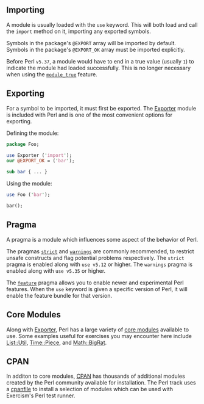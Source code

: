 ## Importing

A module is usually loaded with the `use` keyword.
This will both load and call the `import` method on it, importing any exported symbols.

Symbols in the package's `@EXPORT` array will be imported by default.
Symbols in the package's `@EXPORT_OK` array must be imported explicitly.

Before Perl `v5.37`, a module would have to end in a true value (usually `1`) to indicate the module had loaded successfully.
This is no longer necessary when using the [`module_true`][module_true] feature.

## Exporting

For a symbol to be imported, it must first be exported.
The [Exporter][Exporter] module is included with Perl and is one of the most convenient options for exporting.

Defining the module:
```perl
package Foo;

use Exporter ('import');
our @EXPORT_OK = ('bar');

sub bar { ... }
```

Using the module:
```perl
use Foo ('bar');

bar();
```

## Pragma

A pragma is a module which influences some aspect of the behavior of Perl.

The pragmas [`strict`][strict] and [`warnings`][warnings] are commonly recommended, to restrict unsafe constructs and flag potential problems respectively.
The `strict` pragma is enabled along with `use v5.12` or higher.
The `warnings` pragma is enabled along with `use v5.35` or higher.

The [`feature`][feature] pragma allows you to enable newer and experimental Perl features.
When the `use` keyword is given a specific version of Perl, it will enable the feature bundle for that version.

## Core Modules

Along with [Exporter][Exporter], Perl has a large variety of [core modules][perl-core-modules] available to use.
Some examples useful for exercises you may encounter here include [List::Util][List::Util], [Time::Piece][Time::Piece], and [Math::BigRat][Math::BigRat].

## CPAN

In additon to core modules, [CPAN][metacpan] has thousands of additional modules created by the Perl community available for installation.
The Perl track uses a [cpanfile][test-runner-cpanfile] to install a selection of modules which can be used with Exercism's Perl test runner.

[perl-core-modules]: https://perldoc.pl/modules
[metacpan]: https://metacpan.org/
[test-runner-cpanfile]: https://github.com/exercism/perl5-test-runner/blob/main/cpanfile
[Exporter]: https://perldoc.pl/Exporter
[List::Util]: https://perldoc.pl/List::Util
[Time::Piece]: https://perldoc.pl/Time::Piece
[Math::BigRat]: https://perldoc.pl/Math::BigRat
[module_true]: https://perldoc.pl/feature#The-'module_true'-feature
[strict]: https://perldoc.pl/strict
[warnings]: https://perldoc.pl/warnings
[feature]: https://perldoc.pl/feature
